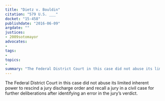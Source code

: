```yaml
---
title: "Dietz v. Bouldin"
citation: "579 U.S. ___"
docket: "15-458"
publishdate: "2016-06-09"
argdate: ""
justices:
- 2009sotomayor
advocates:
- 
tags:
- 
topics:
- 
summary: "The Federal District Court in this case did not abuse its limited inherent power to rescind a jury discharge order and recall a jury in a civil case for further deliberations after identifying an error in the jury’s verdict."
---
```

The Federal District Court in this case did not abuse its limited inherent power to rescind a jury discharge order and recall a jury in a civil case for further deliberations after identifying an error in the jury’s verdict.

